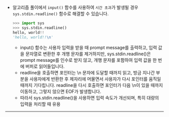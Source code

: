 
- 알고리즘 풀이에서 `input()` 함수를 사용하여 `시간 초과`가 발생될 경우 `sys.stdin.readline()` 함수로 해결할 수 있습니다.
    ```python
    >>> import sys
    >>> sys.stdin.readline()
    hello, world!!
    'hello, world!!\n'
    ```
    - input() 함수는 사용자 입력을 받을 때 prompt message를 출력하고, 입력 값을 문자열로 변환한 후 개행 문자를 제거하지만, sys.stdin.readline()은 prompt message를 인수로 받지 않고, 개행 문자를 포함하여 입력 값을 한 번에 버퍼로 읽어들입니다.
    - readline을 호출하면 포인터는 \n 문자에 도달할 때까지 읽고, 방금 지나간 부분을 사용자에게 반환한 후 제자리에 머물면서 사용자가 다시 포인터를 움직일 때까지 기다립니다. readline을 다시 호출하면 포인터가 다음 \n이 있을 때까지 이동하고, 그렇지 않으면 EOF가 발생합니다.
    - 따라서 sys.stdin.readline()을 사용하면 입력 속도가 개선되며, 특히 대량의 입력을 처리할 때 유용

---
